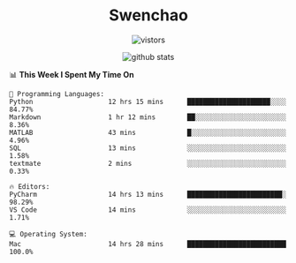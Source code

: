 <h1 align="center">Swenchao</h3>

<p align="center">
  <img src="https://visitor-badge.glitch.me/badge?page_id=Swenchao" alt="vistors" />
</p>

<p align="center">
  <img src="https://github-readme-stats.vercel.app/api?username=Swenchao&count_private=true&show_icons=true&theme=vue-dark&hide_title=true" alt="github stats" />
</p>

<!--START_SECTION:waka-->
📊 **This Week I Spent My Time On** 

```text
💬 Programming Languages: 
Python                   12 hrs 15 mins      █████████████████████░░░░   84.77% 
Markdown                 1 hr 12 mins        ██░░░░░░░░░░░░░░░░░░░░░░░   8.36% 
MATLAB                   43 mins             █░░░░░░░░░░░░░░░░░░░░░░░░   4.96% 
SQL                      13 mins             ░░░░░░░░░░░░░░░░░░░░░░░░░   1.58% 
textmate                 2 mins              ░░░░░░░░░░░░░░░░░░░░░░░░░   0.33%

🔥 Editors: 
PyCharm                  14 hrs 13 mins      ████████████████████████░   98.29% 
VS Code                  14 mins             ░░░░░░░░░░░░░░░░░░░░░░░░░   1.71%

💻 Operating System: 
Mac                      14 hrs 28 mins      █████████████████████████   100.0%

```


<!--END_SECTION:waka-->
